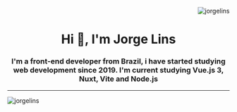 
<p>&nbsp;<img align="right" src="https://github-readme-stats.vercel.app/api?username=jorgelins&show_icons=true&locale=en" alt="jorgelins" /></p>

<h1 align="center">Hi 👋, I'm Jorge Lins</h1>
<h3 align="center">I'm a front-end developer from Brazil, i have started studying web development since 2019. I'm current studying Vue.js 3, Nuxt, Vite and Node.js</h3>


<hr>

<p><img align="left" src="https://github-readme-stats.vercel.app/api/top-langs?username=jorgelins&show_icons=true&locale=en&layout=compact" alt="jorgelins" /></p>

